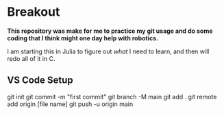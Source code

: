 # Breakout

**This repository was make for me to practice my git usage and do some coding that I think might one day help with robotics.**

I am starting this in Julia to figure out *what* I need to learn, and then will redo all of it in C. 


## VS Code Setup

git init git commit -m "first commit" git branch -M main git add . git remote add origin [file name] git push -u origin main
